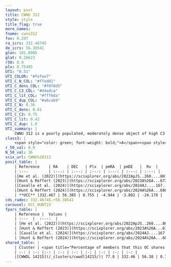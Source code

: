 ```yaml
---
layout: post
title: CWNU 312
style: style
title_flag: true
more_names: 
fname: cwnu312
fov: 0.297
ra_icrs: 332.46745
de_icrs: 56.38541
glon: 101.8985
glat: 0.26623
r50: 8.9
plx: 0.75485
UTI: "0.51"
UTI_COLOR: "#fefee7"
UTI_C_N_COL: "#ffedd1"
UTI_C_dens_COL: "#f0f8d5"
UTI_C_C3_COL: "#d4edca"
UTI_C_lit_COL: "#fff6da"
UTI_C_dup_COL: "#a6cab9"
UTI_C_N: 0.36
UTI_C_dens: 0.61
UTI_C_C3: 0.75
UTI_C_lit: 0.42
UTI_C_dup: 1.0
UTI_summary: |
    CWNU 312 is a poorly populated, moderately dense object of high C3 quality. It was recently reported in the literature. This object shares a large percentage of members with a later reported entry.
class3: |
    <span style="color: green; font-weight: bold;">A</span><span style="color: #FFC300; font-weight: bold;">B</span>
r_50_val: 8.9
N_50_val: 36
scix_url: CWNU%20312
posit_table: |
    | Reference    | RA    | DEC   | Plx  | pmRA  | pmDE   |  Rv  |
    | :---         | :---: | :---: | :---: | :---: | :---: | :---: |
    |[He et al. (2022)](https://scixplorer.org/abs/2022ApJS..260....8H) | 332.496 | 56.418 | 0.77 | -4.94 | -3.83 | -23.8 |
    |[Hunt & Reffert (2023)](https://scixplorer.org/abs/2023A%26A...673A.114H) | 332.558 | 56.469 | 0.761 | -4.951 | -3.795 | -28.378 |
    |[Cavallo et al. (2024)](https://scixplorer.org/abs/2024AJ....167...12C) | 332.307 | 56.309 | 0.767 | -- | -- | -- |
    |[Hunt & Reffert (2024)](https://scixplorer.org/abs/2024A%26A...686A..42H) | 332.558 | 56.469 | 0.761 | -4.951 | -3.795 | -28.378 |
    | **UCC** |332.467 | 56.385 | 0.755 | -4.944 | -3.802 | -24.178 | 
cds_radec: 332.46745,+56.38541
carousel: UCC_HUNT23
fpars_table: |
    | Reference |  Values |
    | :---  |  :---:  |
    | [He et al. (2022)](https://scixplorer.org/abs/2022ApJS..260....8H) | `AG=1.4, m-M=10.85, logAge=8.3, Z=0.036` |
    | [Hunt & Reffert (2023)](https://scixplorer.org/abs/2023A%26A...673A.114H) | `AV50=1.424, diffAV50=0.282, MOD50=10.479, logAge50=8.226` |
    | [Cavallo et al. (2024)](https://scixplorer.org/abs/2024AJ....167...12C) | `AV50=1.69, dMod50=10.67, logAge50=8.31, [Fe/H]50=0.3` |
    | [Hunt & Reffert (2024)](https://scixplorer.org/abs/2024A%26A...686A..42H) | `MassJ=131.311` |
shared_table: |
    | Cluster | <span title="Percentage of members that this OC shares with the ones listed">%</span>   | RA   | DEC   | Plx   | pmRA  | pmDE  | Rv | UTI |
    | :-: | :-: |:-: | :-: | :-: | :-: | :-: | :-: | :-: |
    |[CWWDL 14215](/_clusters/cwwdl14215/)| 77.8 | 332.46 | 56.38 | 0.77 | -4.94 | -3.83 | -24.18 |0.01 |
---
```

